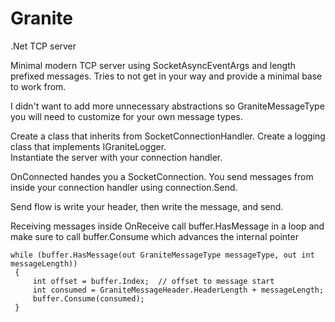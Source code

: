# Granite
 .Net TCP server
 
 Minimal modern TCP server using SocketAsyncEventArgs and length prefixed messages. Tries to not get in your way and provide a minimal base to work from. 
 
 I didn't want to add more unnecessary abstractions so GraniteMessageType you will need to customize for your own message types.
 
 Create a class that inherits from SocketConnectionHandler.  Create a logging class that implements IGraniteLogger.  
 Instantiate the server with your connection handler.
 
 OnConnected handes you a SocketConnection.  You send messages from inside your connection handler using connection.Send.
 
 Send flow is write your header, then write the message, and send.
 
 Receiving messages inside OnReceive call buffer.HasMessage in a loop and make sure to call buffer.Consume which advances the internal pointer
 
 ```
 while (buffer.HasMessage(out GraniteMessageType messageType, out int messageLength))
  {
      int offset = buffer.Index;  // offset to message start
      int consumed = GraniteMessageHeader.HeaderLength + messageLength;
      buffer.Consume(consumed);
  }

 ```
 
 
